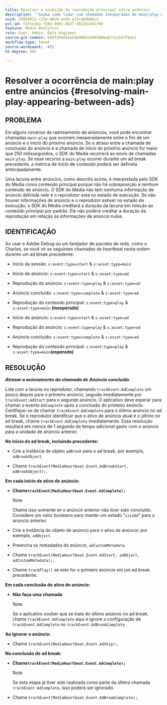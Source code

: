 ```yaml
---
title: Resolver a exibição da reprodução principal entre anúncios
description: '"Saiba como lidar com chamadas inesperadas de main:play entre anúncios."'
uuid: 228b4812-c23e-40c8-ae2b-e15ca69b0bc2
exl-id: f27ce2ba-7584-4601-8837-d8316c641708
feature: Media Analytics
role: User, Admin, Data Engineer
source-git-commit: b6df391016ab4b9095e3993808a877e3587f0a51
workflow-type: tm+mt
source-wordcount: '451'
ht-degree: 96%

---
```


# Resolver a ocorrência de main:play entre anúncios {#resolving-main-play-appearing-between-ads}

## PROBLEMA

Em alguns cenários de rastreamento de anúncios, você pode encontrar chamadas `main:play` que ocorrem inesperadamente entre o fim de um anúncio e o início do próximo anúncio. Se o atraso entre a chamada de conclusão do anúncio e a chamada de início do próximo anúncio for maior que 250 milissegundos, o SDK do Media recorrerá ao envio de chamadas `main:play`. Se esse recurso a `main:play` ocorrer durante um ad break precedente, a métrica de início de conteúdo poderá ser definida antecipadamente.

Uma lacuna entre anúncios, como descrito acima, é interpretada pelo SDK do Media como conteúdo principal porque não há sobreposição a nenhum conteúdo de anúncio. O SDK do Media não tem nenhuma informação de anúncio definida nele e o reprodutor está no estado de execução. Se não houver informações de anúncio e o reprodutor estiver no estado de execução, o SDK do Media creditará a duração da lacuna em relação ao conteúdo principal por padrão. Ele não poderá creditar a duração da reprodução em relação às informações de anúncio nulas.

## IDENTIFICAÇÃO

Ao usar o Adobe Debug ou um farejador de pacotes de rede, como o Charles, se você vir as seguintes chamadas de heartbeat nesta ordem durante um ad break precedente:

* Início da sessão: `s:event:type=start` &amp; `s:asset:type=main`
* Início do anúncio: `s:event:type=start` &amp; `s:asset:type=ad`
* Reprodução do anúncio: `s:event:type=play` &amp; `s:asset:type=ad`
* Anúncio concluído: `s:event:type=complete` &amp; `s:asset:type=ad`
* Reprodução do conteúdo principal: `s:event:type=play` &amp; `s:asset:type=main` **(inesperado)**

* Início do anúncio: `s:event:type=start` &amp; `s:asset:type=ad`
* Reprodução do anúncio: `s:event:type=play` &amp; `s:asset:type=ad`
* Anúncio concluído: `s:event:type=complete` &amp; `s:asset:type=ad`
* Reprodução do conteúdo principal: `s:event:type=play` &amp; `s:asset:type=main`**(esperado)**

## RESOLUÇÃO

***Atrasar o acionamento da chamada de Anúncio concluído.***

Lide com a lacuna no reprodutor, chamando `trackEvent:AdComplete` um pouco depois para o primeiro anúncio, seguido imediatamente por `trackEvent:AdStart` para o segundo anúncio. O aplicativo deve esperar para chamar o evento `AdComplete` após a conclusão do primeiro anúncio. Certifique-se de chamar `trackEvent:AdComplete` para o último anúncio no ad break. Se o reprodutor identificar que o ativo de anúncio atual é o último no ad break, chame `trackEvent:AdComplete` imediatamente. Essa resolução resultará em menos de 1 segundo de tempo adicional gasto com o anúncio para a unidade de anúncio anterior.

**No início do ad break, incluindo precedente:**

* Crie a instância de objeto `adBreak` para o ad break; por exemplo, `adBreakObject`.

* Chame `trackEvent(MediaHeartbeat.Event.AdBreakStart, adBreakObject);`.

**Em cada início de ativo de anúncio:**

* **Chame`trackEvent(MediaHeartbeat.Event.AdComplete);`**

   >[!NOTE]
   >
   >Chame isso somente se o anúncio anterior não tiver sido concluído. Considere um valor booleano para manter um estado &quot;`isinAd`&quot; para o anúncio anterior.

* Crie a instância do objeto de anúncio para o ativo de anúncio: por exemplo, `adObject`.
* Preencha os metadados do anúncio, `adCustomMetadata`.
* Chame `trackEvent(MediaHeartbeat.Event.AdStart, adObject, adCustomMetadata);`.
* Chame `trackPlay()` se este for o primeiro anúncio em um ad break precedente.

**Em cada conclusão de ativo de anúncio:**

* **Não faça uma chamada**

   >[!NOTE]
   >
   >Se o aplicativo souber que se trata do último anúncio no ad break, chame `trackEvent:AdComplete` aqui e ignore a configuração de `trackEvent:AdComplete` no `trackEvent:AdBreakComplete`

**Ao ignorar o anúncio:**

* Chame `trackEvent(MediaHeartbeat.Event.AdSkip);`.

**Na conclusão do ad break:**

* **Chame`trackEvent(MediaHeartbeat.Event.AdComplete);`**

   >[!NOTE]
   >
   >Se esta etapa já tiver sido realizada como parte da última chamada `trackEvent:AdComplete`, isso poderá ser ignorado.

* Chame `trackEvent(MediaHeartbeat.Event.AdBreakComplete);`.
